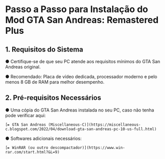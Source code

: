 # Passo a Passo para Instalação do Mod GTA San Andreas: Remastered Plus

## 1. Requisitos do Sistema

● Certifique-se de que seu PC atende aos requisitos mínimos do GTA San Andreas original.

● Recomendado: Placa de vídeo dedicada, processador moderno e pelo menos 8 GB de RAM para melhor desempenho.

## 2. Pré-requisitos Necessários

● Uma cópia do GTA San Andreas instalada no seu PC, caso não tenha pode verificar aqui:

    [► GTA San Andreas (Miscellaneous-C)](https://miscellaneous-c.blogspot.com/2022/04/download-gta-san-andreas-pc-10-us-full.html)

● Softwares adicionais necessários:

    [► WinRAR (ou outro descompactador)](https://www.win-rar.com/start.html?&L=9)
